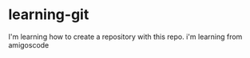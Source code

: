 # learning-git
I'm learning how to create a repository with this repo.
i'm learning from amigoscode
